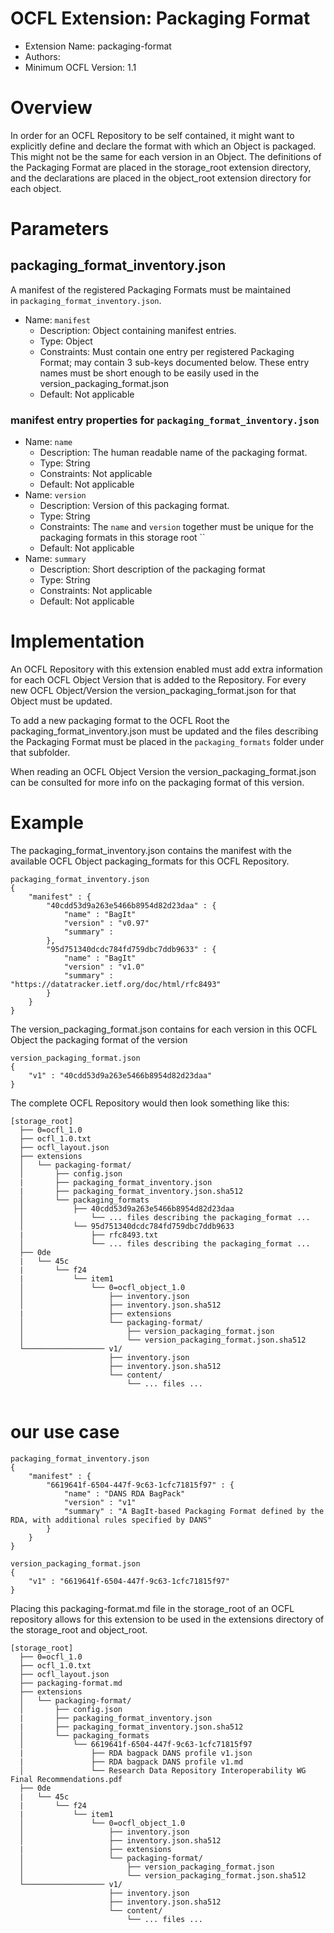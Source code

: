 # OCFL Extension: Packaging Format

- Extension Name: packaging-format
- Authors: 
- Minimum OCFL Version: 1.1

# Overview
In order for an OCFL Repository to be self contained, it might want to explicitly define and declare the format with which an Object is packaged. This might not be the same for each version in an Object. 
The definitions of the Packaging Format are placed in the storage_root extension directory, and the declarations are placed in the object_root extension directory for each object.

# Parameters
## packaging_format_inventory.json

A manifest of the registered Packaging Formats must be maintained in `packaging_format_inventory.json`. 

- Name: `manifest`
    - Description: Object containing manifest entries.
    - Type: Object
    - Constraints: Must contain one entry per registered Packaging Format; may contain 3 sub-keys documented below. These entry names must be short enough to be easily used in the version_packaging_format.json
    - Default: Not applicable

### manifest entry properties for `packaging_format_inventory.json`

- Name: `name`
    - Description: The human readable name of the packaging format.
    - Type: String
    - Constraints: Not applicable
    - Default: Not applicable
- Name: `version`
    - Description: Version of this packaging format. 
    - Type: String
    - Constraints: The `name` and `version` together must be unique for the packaging formats in this storage root ``
    - Default: Not applicable
- Name: `summary`
    - Description: Short description of the packaging format
    - Type: String
    - Constraints: Not applicable
    - Default: Not applicable

# Implementation
An OCFL Repository with this extension enabled must add extra information for each OCFL Object Version that is added to the Repository. For every new OCFL Object/Version the version_packaging_format.json for that Object must be updated.

To add a new packaging format to the OCFL Root the packaging_format_inventory.json must be updated and the files describing the Packaging Format must be placed in the `packaging_formats` folder under that subfolder. 

When reading an OCFL Object Version the version_packaging_format.json can be consulted for more info on the packaging format of this version.

# Example
The packaging_format_inventory.json contains the manifest with the available OCFL Object packaging_formats for this OCFL Repository. 
```
packaging_format_inventory.json
{
    "manifest" : {
        "40cdd53d9a263e5466b8954d82d23daa" : {
            "name" : "BagIt"
            "version" : "v0.97"
            "summary" :
        }, 
        "95d751340dcdc784fd759dbc7ddb9633" : {
            "name" : "BagIt"
            "version" : "v1.0"
            "summary" : "https://datatracker.ietf.org/doc/html/rfc8493"
        }
    }
}
```

The version_packaging_format.json contains for each version in this OCFL Object the packaging format of the version
```
version_packaging_format.json
{
    "v1" : "40cdd53d9a263e5466b8954d82d23daa"
}
```

The complete OCFL Repository would then look something like this: 
```
[storage_root]
  ├── 0=ocfl_1.0
  ├── ocfl_1.0.txt
  ├── ocfl_layout.json
  ├── extensions
  │   └── packaging-format/
  │       ├── config.json
  |       ├── packaging_format_inventory.json
  |       ├── packaging_format_inventory.json.sha512
  │       └── packaging_formats
  │           ├── 40cdd53d9a263e5466b8954d82d23daa
  │               └── ... files describing the packaging_format ...
  │           └── 95d751340dcdc784fd759dbc7ddb9633
  |               ├── rfc8493.txt
  │               └── ... files describing the packaging_format ...  
  ├── 0de
  |   └── 45c
  |       └── f24
  |           └── item1
  │               └── 0=ocfl_object_1.0
  │                   ├── inventory.json
  │                   ├── inventory.json.sha512
  |                   ├── extensions
  │                   └── packaging-format/
  │                       ├── version_packaging_format.json
  │                       └── version_packaging_format.json.sha512
  └────────────────── v1/
                      ├── inventory.json
                      ├── inventory.json.sha512
                      └── content/
                          └── ... files ...
  
```
# our use case

```
packaging_format_inventory.json
{
    "manifest" : {
        "6619641f-6504-447f-9c63-1cfc71815f97" : {
            "name" : "DANS RDA BagPack"
            "version" : "v1"
            "summary" : "A BagIt-based Packaging Format defined by the RDA, with additional rules specified by DANS"
        }
    }
}
```

```
version_packaging_format.json
{
    "v1" : "6619641f-6504-447f-9c63-1cfc71815f97"
}
```
Placing this packaging-format.md file in the storage_root of an OCFL repository allows for this extension to be used in the extensions directory of the storage_root and object_root.
```
[storage_root]
  ├── 0=ocfl_1.0
  ├── ocfl_1.0.txt
  ├── ocfl_layout.json
  ├── packaging-format.md 
  ├── extensions
  │   └── packaging-format/
  │       ├── config.json
  |       ├── packaging_format_inventory.json
  |       ├── packaging_format_inventory.json.sha512
  │       └── packaging_formats
  │           └── 6619641f-6504-447f-9c63-1cfc71815f97
  |               ├── RDA bagpack DANS profile v1.json 
  |               ├── RDA bagpack DANS profile v1.md  
  │               └── Research Data Repository Interoperability WG Final Recommendations.pdf
  ├── 0de
  |   └── 45c
  |       └── f24
  |           └── item1
  │               └── 0=ocfl_object_1.0
  │                   ├── inventory.json
  │                   ├── inventory.json.sha512
  |                   ├── extensions
  │                   └── packaging-format/
  │                       ├── version_packaging_format.json
  │                       └── version_packaging_format.json.sha512
  └────────────────── v1/
                      ├── inventory.json
                      ├── inventory.json.sha512
                      └── content/
                          └── ... files ...
  
```
